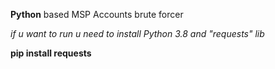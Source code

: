 **Python** based MSP Accounts brute forcer

*if u want to run u need to install Python 3.8 and "requests" lib*


**pip install requests**
